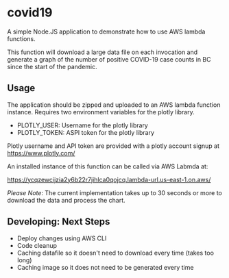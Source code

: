 

# covid19

A simple Node.JS application to demonstrate how to use AWS lambda functions.

This function will download a large data file on each invocation and generate a
graph of the number of positive COVID-19 case counts in BC since the start of
the pandemic.


## Usage

The application should be zipped and uploaded to an AWS lambda function
instance. Requires two environment variables for the plotly library.

 * PLOTLY_USER: Username for the plotly library
 * PLOTLY_TOKEN: ASPI token for the plotly library

Plotly username and API token are provided with a plotly account signup at 
https://www.plotly.com/

An installed instance of this function can be called via AWS Labmda at:

https://ycqzewcijzia2y6b22r7jihlca0qojcq.lambda-url.us-east-1.on.aws/

*Please Note*: The current implementation takes up to 30 seconds or more to
download the data and process the chart.


## Developing: Next Steps

 * Deploy changes using AWS CLI
 * Code cleanup
 * Caching datafile so it doesn't need to download every time (takes too long)
 * Caching image so it does not need to be generated every time

